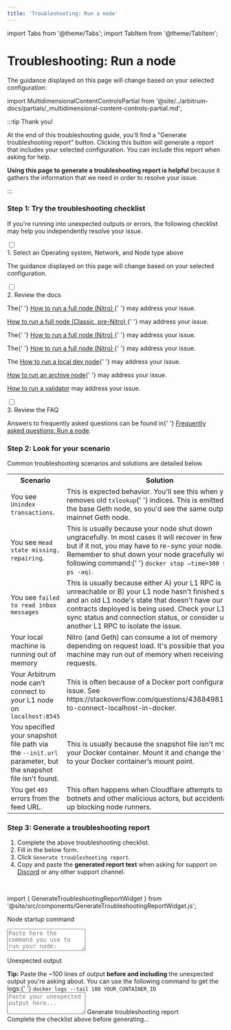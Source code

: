 ```yaml
---
title: 'Troubleshooting: Run a node'
---
```


import Tabs from '@theme/Tabs';
import TabItem from '@theme/TabItem';

# Troubleshooting: Run a node

The guidance displayed on this page will change based on your selected configuration:

import MultidimensionalContentControlsPartial from '@site/../arbitrum-docs/partials/_multidimensional-content-controls-partial.md';

<MultidimensionalContentControlsPartial />

:::tip Thank you!

At the end of this troubleshooting guide, you'll find a "Generate troubleshooting report" button. Clicking this button will generate a report that includes your selected configuration. You can include this report when asking for help.

**Using this page to generate a troubleshooting report is helpful** because it gathers the information that we need in order to resolve your issue.

:::

### Step 1: Try the troubleshooting checklist

If you're running into unexpected outputs or errors, the following checklist may help you independently resolve your issue.

<div className='hide-tabs'>
  <div className='checklist'>
    <div className='task'>
      <div className='input-container'>
        <input id='tc-1' type='checkbox' />
        <span className='done'></span>
      </div>
      <div className='guidance-container'>
        <label htmlFor='tc-1'>1. Select an Operating system, Network, and Node type above</label>
        <p>The guidance displayed on this page will change based on your selected configuration.</p>
      </div>
    </div>
    <div className='task'>
      <div className='input-container'>
        <input id='tc-2' type='checkbox' />
        <span className='done'></span>
      </div>
      <div className='guidance-container'>
        <label htmlFor='tc-2'>2. Review the docs</label>
        <Tabs
          className='tabgroup-with-label node-type-tabgroup'
          groupId='node-type'
          defaultValue='full-node'
          values={[
            { label: 'Node type:', value: 'label' },
            { label: 'Full node', value: 'full-node' },
            { label: 'Archive node', value: 'archive-node' },
            { label: 'Validator node', value: 'validator-node' },
          ]}
        >
          <TabItem className='unclickable-element' value='label'></TabItem>
          <TabItem value='full-node'>
            <Tabs
              className='tabgroup-with-label network-tabgroup'
              groupId='network'
              defaultValue='arb-one-nitro'
              values={[
                { label: 'Network:', value: 'label' },
                { label: 'Arbitrum One (Nitro)', value: 'arb-one-nitro' },
                { label: 'Arbitrum One (Classic)', value: 'arb-one-classic' },
                { label: 'Arbitrum Nova', value: 'arb-nova' },
                { label: 'Arbitrum Goerli', value: 'arb-goerli' },
                { label: 'Localhost', value: 'localhost' },
              ]}
            >
              <TabItem className='unclickable-element' value='label'></TabItem>
              <TabItem value='arb-one-nitro'>
                <p>
                  The{' '}
                  <a href='/node-running/how-tos/running-a-full-node'>
                    How to run a full node (Nitro)
                  </a>{' '}
                  may address your issue.
                </p>
              </TabItem>
              <TabItem value='arb-one-classic'>
                <p>
                  <a href='/node-running/how-tos/running-a-classic-node'>
                    How to run a full node (Classic, pre-Nitro)
                  </a>{' '}
                  may address your issue.
                </p>
              </TabItem>
              <TabItem value='arb-nova'>
                <p>
                  The{' '}
                  <a href='/node-running/how-tos/running-a-full-node'>
                    How to run a full node (Nitro)
                  </a>{' '}
                  may address your issue.
                </p>
              </TabItem>
              <TabItem value='arb-goerli'>
                <p>
                  The{' '}
                  <a href='/node-running/how-tos/running-a-full-node'>
                    How to run a full node (Nitro)
                  </a>{' '}
                  may address your issue.
                </p>
              </TabItem>
              <TabItem value='localhost'>
                <p>
                  The <a href='/node-running/how-tos/local-dev-node'>How to run a local dev node</a>{' '}
                  may address your issue.
                </p>
              </TabItem>
            </Tabs>
          </TabItem>
          <TabItem value='archive-node'>
            <p>
              <a href='/node-running/how-tos/running-an-archive-node'>How to run an archive node</a>{' '}
              may address your issue.
            </p>
          </TabItem>
          <TabItem value='validator-node'>
            <p>
              <a href='/node-running/how-tos/running-a-validator'>How to run a validator</a> may
              address your issue.
            </p>
          </TabItem>
        </Tabs>
      </div>
    </div>
    <div className='task'>
      <div className='input-container'>
        <input id='tc-3' type='checkbox' />
        <span className='done'></span>
      </div>
      <div className='guidance-container'>
        <label htmlFor='tc-3'>3. Review the FAQ</label>
        <p>
          Answers to frequently asked questions can be found in{' '}
          <a href='/node-running/faq'>Frequently asked questions: Run a node</a>.
        </p>
      </div>
    </div>
  </div>
</div>

### Step 2: Look for your scenario

Common troubleshooting scenarios and solutions are detailed below.

<table className='small-table'>
  <tbody>
    <tr>
      <th style={{ minWidth: 180 + 'px' }}>Scenario</th>
      <th>Solution</th>
    </tr>
    <tr>
      <td>
        You see <code>Unindex transactions</code>.
      </td>
      <td>
        This is expected behavior. You'll see this when your node removes old <code>txlookup</code>{' '}
        indices. This is emitted from the base Geth node, so you'd see the same output from a
        mainnet Geth node.
      </td>
    </tr>
    <tr>
      <td>
        You see <code>Head state missing, repairing</code>.
      </td>
      <td>
        This is usually because your node shut down ungracefully. In most cases it will recover in
        few minutes, but if it not, you may have to re-sync your node. Remember to shut down your
        node gracefully with the following command:{' '}
        <code>docker stop —time=300 $(docker ps -aq)</code>.
      </td>
    </tr>
    <tr>
      <td>
        You see <code>failed to read inbox messages</code>
      </td>
      <td>
        This is usually because either A) your L1 RPC is unreachable or B) your L1 node hasn't
        finished syncing and an old L1 node's state that doesn't have our inbox contracts deployed
        is being used. Check your L1 RPC sync status and connection status, or consider using
        another L1 RPC to isolate the issue.
      </td>
    </tr>
    <tr>
      <td>Your local machine is running out of memory</td>
      <td>
        Nitro (and Geth) can consume a lot of memory depending on request load. It's possible that
        your machine may run out of memory when receiving tons of requests.
      </td>
    </tr>
    <tr>
      <td>
        Your Arbitrum node can’t connect to your L1 node on <code>localhost:8545</code>
      </td>
      <td>
        This is often because of a Docker port configuration issue. See
        https://stackoverflow.com/questions/43884981/unable-to-connect-localhost-in-docker.
      </td>
    </tr>
    <tr>
      <td>
        You specified your snapshot file path via the <code>--init.url</code> parameter, but the
        snapshot file isn't found.
      </td>
      <td>
        This is usually because the snapshot file isn't mounted to your Docker container. Mount it
        and change the file path to your Docker container’s mount point.
      </td>
    </tr>
    <tr>
      <td>
        You get <code>403</code> errors from the feed URL.
      </td>
      <td>
        This often happens when Cloudflare attempts to block botnets and other malicious actors, but
        accidentally ends up blocking node runners.
      </td>
    </tr>
  </tbody>
</table>

<!--
#### Troubleshooting your feed relay

import FeedRelayTroubleshootingPartial from '@site/../arbitrum-docs/node-running/partials/_feed-relay-troubleshooting.md';

<FeedRelayTroubleshootingPartial />
-->

### Step 3: Generate a troubleshooting report

1.  Complete the above troubleshooting checklist.
2.  Fill in the below form.
3.  Click `Generate troubleshooting report`.
4.  Copy and paste the **generated report text** when asking for support on [Discord](https://discord.gg/ZpZuw7p) or any other support channel.

<br />

import { GenerateTroubleshootingReportWidget } from '@site/src/components/GenerateTroubleshootingReportWidget.js';

<GenerateTroubleshootingReportWidget />

<div className='troubleshooting-report-area'>
  <p>Node startup command</p>
  <textarea
    id='vn-cmd'
    rows='3'
    placeholder='Paste here the command you use to run your node: "docker run ..."'
  ></textarea>
  <p>Unexpected output</p>
  <span>
    <strong>Tip:</strong> Paste the ~100 lines of output <strong>before and including</strong> the
    unexpected output you're asking about. You can use the following command to get the logs:{' '}
  </span>
  <code>docker logs --tail 100 YOUR_CONTAINER_ID</code>
  <textarea id='output' rows='3' placeholder='Paste your unexpected output here...'></textarea>
  <a id='generate-report' className='generate-report'>
    Generate troubleshooting report
  </a>
  <div id='generated-report' className='generated-report'>
    Complete the checklist above before generating...
  </div>
</div>

<!-- todo: gpt-n + langchain + pinecone -->
